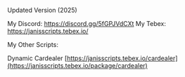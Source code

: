 Updated Version (2025)

My Discord: https://discord.gg/5fGPJVdCXt
My Tebex: https://janisscripts.tebex.io/

My Other Scripts:

Dynamic Cardealer
[https://janisscripts.tebex.io/cardealer](https://janisscripts.tebex.io/package/cardealer)
